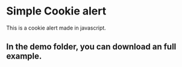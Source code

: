 # Simple Cookie alert
This is a cookie alert made in javascript.
## In the demo folder, you can download an full example.
